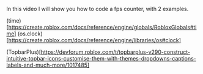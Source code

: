 In this video I will show you how to code a fps counter,
with 2 examples.


(time)[https://create.roblox.com/docs/reference/engine/globals/RobloxGlobals#time]
(os.clock)[https://create.roblox.com/docs/reference/engine/libraries/os#clock]

(TopbarPlus)[https://devforum.roblox.com/t/topbarplus-v290-construct-intuitive-topbar-icons-customise-them-with-themes-dropdowns-captions-labels-and-much-more/1017485]

